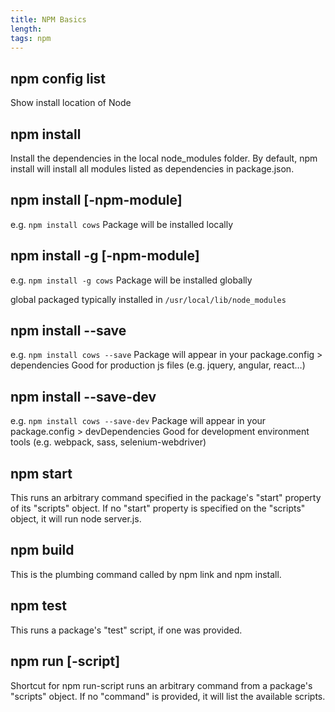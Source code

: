 ```yaml
---
title: NPM Basics
length:
tags: npm
---
```


## npm config list
Show install location of Node


## npm install
Install the dependencies in the local node_modules folder.
By default, npm install will install all modules listed as dependencies in package.json.


## npm install [-npm-module]
e.g.
`npm install cows`
Package will be installed locally


## npm install -g [-npm-module]
e.g.
`npm install -g cows`
Package will be installed globally

global packaged typically installed in `/usr/local/lib/node_modules`


## npm install --save
e.g.
`npm install cows --save`
Package will appear in your package.config > dependencies
Good for production js files (e.g. jquery, angular, react…)


## npm install --save-dev
e.g.
`npm install cows --save-dev`
Package will appear in your package.config > devDependencies
Good for development environment tools (e.g. webpack, sass, selenium-webdriver)


## npm start
This runs an arbitrary command specified in the package's "start" property of its "scripts" object. If no "start" property is specified on the "scripts" object, it will run node server.js.


## npm build
This is the plumbing command called by npm link and npm install.


## npm test
This runs a package's "test" script, if one was provided.


## npm run [-script]
Shortcut for npm run-script
runs an arbitrary command from a package's "scripts" object. If no "command" is provided, it will list the available scripts.
